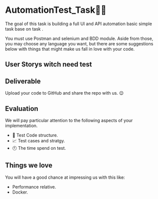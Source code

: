 # AutomationTest_Task👩‍💻
The goal of this task is building a full UI and API automation basic simple task base on task .

You must use Postman and selenium and BDD module. Aside from those, you may choose any language you want, but there are some suggestions below with things that might make us fall in love with your code.
## User Storys witch need test

## Deliverable

Upload your code to GitHub and share the repo with us. 😉

## Evaluation

We will pay particular attention to the following aspects of your implementation.

* 🔩 Test Code structure.
* 📈 Test cases and stratgy.
* 🕙 The time spend on test.

## Things we love

You will have a good chance at impressing us with this like:

* Performance relative.
* Docker.
